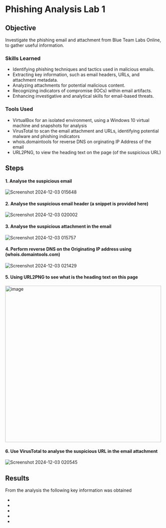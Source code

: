 # Phishing Analysis Lab 1

## Objective

Investigate the phishing email and attachment from Blue Team Labs Online, to gather useful information.

### Skills Learned

- Identifying phishing techniques and tactics used in malicious emails.
- Extracting key information, such as email headers, URLs, and attachment metadata.
- Analyzing attachments for potential malicious content.
- Recognizing indicators of compromise (IOCs) within email artifacts.
- Enhancing investigative and analytical skills for email-based threats.

### Tools Used

- VirtualBox for an isolated environment, using a Windows 10 virtual machine and snapshots for analysis
- VirusTotal to scan the email attachment and URLs, identifying potential malware and phishing indicators
- whois.domaintools for reverse DNS on orginating IP Address of the email
- URL2PNG, to view the heading text on the page (of the suspicious URL)
  
## Steps
#### 1. Analyse the suspicious email
![Screenshot 2024-12-03 015648](https://github.com/user-attachments/assets/75b8a369-4de2-4b77-9dc6-17697fd719f3)

#### 2. Analyse the suspicious email header (a snippet is provided here)
![Screenshot 2024-12-03 020002](https://github.com/user-attachments/assets/ff70cd90-2efe-4110-a5c1-07cd35d182d8)

#### 3. Analyse the suspicious attachment in the email 
![Screenshot 2024-12-03 015757](https://github.com/user-attachments/assets/fae98f73-15a3-48b2-8f2a-26455136cded)

#### 4. Perform reverse DNS on the Originating IP address using (whois.domaintools.com)
![Screenshot 2024-12-03 021429](https://github.com/user-attachments/assets/1d7b3bf0-14d8-490c-a422-a7a8cfc31164)

#### 5. Using URL2PNG to see what is the heading text on this page
<img width="497" alt="image" src="https://github.com/user-attachments/assets/0c466821-6725-4fa7-a5de-67e60b515e3f">

#### 6. Use VirusTotal to analyse the suspicious URL in the email attachment
![Screenshot 2024-12-03 020545](https://github.com/user-attachments/assets/2d6dba06-6275-47a4-b164-71a2ad8bf7e7)


## Results
From the analysis the following key information was obtained

-
-
-
-
-
